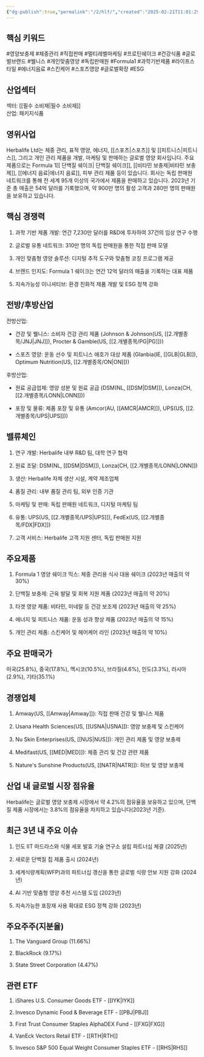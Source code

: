 ```yaml
---
{"dg-publish":true,"permalink":"/2/hlf/","created":"2025-02-21T11:01:29.018+09:00","updated":"2025-06-03T20:05:59.416+09:00"}
---
```


## 핵심 키워드

#영양보충제 #체중관리 #직접판매 #멀티레벨마케팅 #프로틴쉐이크 #건강식품 #글로벌브랜드 #웰니스 #개인맞춤영양 #독립판매원 #Formula1 #과학기반제품 #라이프스타일 #에너지음료 #스킨케어 #스포츠영양 #글로벌확장 #ESG

## 산업섹터

섹터: [[필수 소비재\|필수 소비재]]  
산업: 패키지식품

## 영위사업

Herbalife Ltd는 체중 관리, 표적 영양, 에너지, [[스포츠\|스포츠]] 및 [[피트니스\|피트니스]], 그리고 개인 관리 제품을 개발, 마케팅 및 판매하는 글로벌 영양 회사입니다. 주요 제품으로는 Formula 1[[ 단백질 쉐이크\| 단백질 쉐이크]], [[비타민 보충제\|비타민 보충제]], [[에너지 음료\|에너지 음료]], 피부 관리 제품 등이 있습니다. 회사는 독립 판매원 네트워크를 통해 전 세계 95개 이상의 국가에서 제품을 판매하고 있습니다. 2023년 기준 총 매출은 54억 달러를 기록했으며, 약 900만 명의 활성 고객과 280만 명의 판매원을 보유하고 있습니다.

## 핵심 경쟁력

1. 과학 기반 제품 개발: 연간 7,230만 달러를 R&D에 투자하여 37건의 임상 연구 수행
    
2. 글로벌 유통 네트워크: 310만 명의 독립 판매원을 통한 직접 판매 모델
    
3. 개인 맞춤형 영양 솔루션: 디지털 추적 도구와 맞춤형 코칭 프로그램 제공
    
4. 브랜드 인지도: Formula 1 쉐이크는 연간 12억 달러의 매출을 기록하는 대표 제품
    
5. 지속가능성 이니셔티브: 환경 친화적 제품 개발 및 ESG 정책 강화
    

## 전방/후방산업

전방산업:

- 건강 및 웰니스: 소비자 건강 관리 제품 (Johnson & Johnson(US, [[2.개별종목/JNJ\|JNJ]]), Procter & Gamble(US, [[2.개별종목/PG\|PG]]))
    
- 스포츠 영양: 운동 선수 및 피트니스 애호가 대상 제품 (Glanbia(IE, [[GLB\|GLB]]), Optimum Nutrition(US, [[2.개별종목/ON\|ON]]))
    

후방산업:

- 원료 공급업체: 영양 성분 및 원료 공급 (DSM(NL, [[DSM\|DSM]]), Lonza(CH, [[2.개별종목/LONN\|LONN]]))
    
- 포장 및 물류: 제품 포장 및 유통 (Amcor(AU, [[AMCR\|AMCR]]), UPS(US, [[2.개별종목/UPS\|UPS]]))
    

## 밸류체인

1. 연구 개발: Herbalife 내부 R&D 팀, 대학 연구 협력
    
2. 원료 조달: DSM(NL, [[DSM\|DSM]]), Lonza(CH, [[2.개별종목/LONN\|LONN]])
    
3. 생산: Herbalife 자체 생산 시설, 계약 제조업체
    
4. 품질 관리: 내부 품질 관리 팀, 외부 인증 기관
    
5. 마케팅 및 판매: 독립 판매원 네트워크, 디지털 마케팅 팀
    
6. 유통: UPS(US, [[2.개별종목/UPS\|UPS]]), FedEx(US, [[2.개별종목/FDX\|FDX]])
    
7. 고객 서비스: Herbalife 고객 지원 센터, 독립 판매원 지원
    

## 주요제품

1. Formula 1 영양 쉐이크 믹스: 체중 관리용 식사 대용 쉐이크 (2023년 매출의 약 30%)
    
2. 단백질 보충제: 근육 발달 및 회복 지원 제품 (2023년 매출의 약 20%)
    
3. 타겟 영양 제품: 비타민, 미네랄 등 건강 보조제 (2023년 매출의 약 25%)
    
4. 에너지 및 피트니스 제품: 운동 성과 향상 제품 (2023년 매출의 약 15%)
    
5. 개인 관리 제품: 스킨케어 및 헤어케어 라인 (2023년 매출의 약 10%)
    

## 주요 판매국가

미국(25.8%), 중국(17.8%), 멕시코(10.5%), 브라질(4.6%), 인도(3.3%), 러시아(2.9%), 기타(35.1%)

## 경쟁업체

1. Amway(US, [[Amway\|Amway]]): 직접 판매 건강 및 웰니스 제품
    
2. Usana Health Sciences(US, [[USNA\|USNA]]): 영양 보충제 및 스킨케어
    
3. Nu Skin Enterprises(US, [[NUS\|NUS]]): 개인 관리 제품 및 영양 보충제
    
4. Medifast(US, [[MED\|MED]]): 체중 관리 및 건강 관련 제품
    
5. Nature's Sunshine Products(US, [[NATR\|NATR]]): 허브 및 영양 보충제
    

## 산업 내 글로벌 시장 점유율

Herbalife는 글로벌 영양 보충제 시장에서 약 4.2%의 점유율을 보유하고 있으며, 단백질 제품 시장에서는 3.8%의 점유율을 차지하고 있습니다(2023년 기준).

## 최근 3년 내 주요 이슈

1. 인도 IIT 마드라스와 식물 세포 발효 기술 연구소 설립 파트너십 체결 (2025년)
    
2. 새로운 단백질 칩 제품 출시 (2024년)
    
3. 세계식량계획(WFP)과의 파트너십 갱신을 통한 글로벌 식량 안보 지원 강화 (2024년)
    
4. AI 기반 맞춤형 영양 추천 시스템 도입 (2023년)
    
5. 지속가능한 포장재 사용 확대로 ESG 정책 강화 (2023년)
    

## 주요주주(지분율)

1. The Vanguard Group (11.66%)
    
2. BlackRock (9.17%)
    
3. State Street Corporation (4.47%)
    

## 관련 ETF

1. iShares U.S. Consumer Goods ETF - [[IYK\|IYK]]
    
2. Invesco Dynamic Food & Beverage ETF - [[PBJ\|PBJ]]
    
3. First Trust Consumer Staples AlphaDEX Fund - [[FXG\|FXG]]
    
4. VanEck Vectors Retail ETF - [[RTH\|RTH]]
    
5. Invesco S&P 500 Equal Weight Consumer Staples ETF - [[RHS\|RHS]]